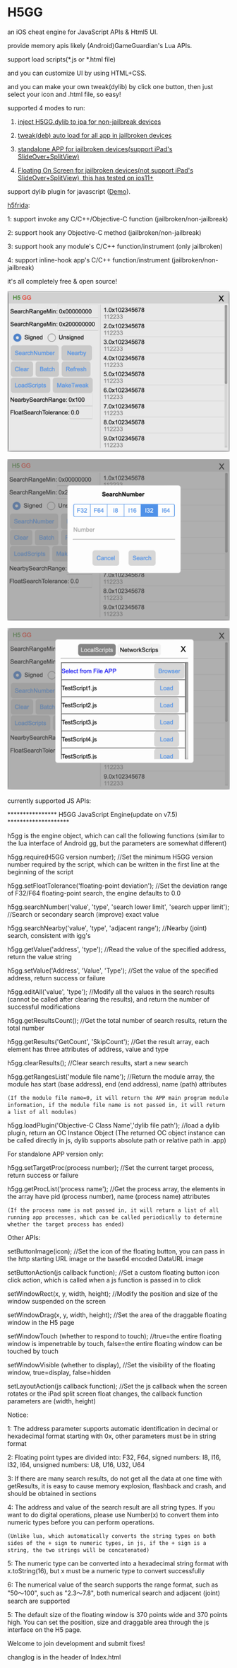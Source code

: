 # H5GG

an iOS cheat engine for JavaScript APIs & Html5 UI.

provide memory apis likely (Android)GameGuardian's Lua APIs.

support load scripts(*.js or *.html file)

and you can customize UI by using HTML+CSS.

and you can make your own tweak(dylib) by click one button, then just select your icon and .html file, so easy!

supported 4 modes to run:

1. [inject H5GG.dylib to ipa for non-jailbreak devices](/packages/)

2. [tweak(deb) auto load for all app in jailbroken devices](/packages/)

3. [standalone APP for jailbroken devices(support iPad's SlideOver+SplitView)](/appstand/packages/)

4. [Floating On Screen for jailbroken devices(not support iPad's SlideOver+SplitView), this has tested on ios11+](/globalview/packages/)

support dylib plugin for javascript ([Demo](/PluginDemo/CustomAlert/)).  

[h5frida](/PluginDemo/h5frida15.1.24):

1: support invoke any C/C++/Objective-C function (jailbroken/non-jailbreak)

2: support hook any Objective-C method (jailbroken/non-jailbreak)

3: support hook any module's C/C++ function/instrument (only jailbroken)

4: support inline-hook app's C/C++ function/instrument  (jailbroken/non-jailbreak)


it's all completely free & open source!
 
![text](/pictures/h5gg1.png)

![text](/pictures/h5gg2.png)

![text](/pictures/h5gg3.png)


currently supported JS APIs:

**************** H5GG JavaScript Engine(update on v7.5) ********************

h5gg is the engine object, which can call the following functions (similar to the lua interface of Android gg, but the parameters are somewhat different)


h5gg.require(H5GG version number); //Set the minimum H5GG version number required by the script, which can be written in the first line at the beginning of the script

h5gg.setFloatTolerance('floating-point deviation'); //Set the deviation range of F32/F64 floating-point search, the engine defaults to 0.0

h5gg.searchNumber('value', 'type', 'search lower limit', 'search upper limit'); //Search or secondary search (improve) exact value

h5gg.searchNearby('value', 'type', 'adjacent range'); //Nearby (joint) search, consistent with igg's

h5gg.getValue('address', 'type'); //Read the value of the specified address, return the value string

h5gg.setValue('Address', 'Value', 'Type'); //Set the value of the specified address, return success or failure

h5gg.editAll('value', 'type'); //Modify all the values in the search results (cannot be called after clearing the results), and return the number of successful modifications

h5gg.getResultsCount(); //Get the total number of search results, return the total number

h5gg.getResults('GetCount', 'SkipCount'); //Get the result array, each element has three attributes of address, value and type

h5gg.clearResults(); //Clear search results, start a new search

h5gg.getRangesList('module file name'); //Return the module array, the module has start (base address), end (end address), name (path) attributes

    (If the module file name=0, it will return the APP main program module information, if the module file name is not passed in, it will return a list of all modules)

h5gg.loadPlugin('Objective-C Class Name','dylib file path'); //load a dylib plugin, return an OC Instance Object
    (The returned OC object instance can be called directly in js, dylib supports absolute path or relative path in .app)

For standalone APP version only:

h5gg.setTargetProc(process number); //Set the current target process, return success or failure

h5gg.getProcList('process name'); //Get the process array, the elements in the array have pid (process number), name (process name) attributes

    (If the process name is not passed in, it will return a list of all running app processes, which can be called periodically to determine whether the target process has ended)


Other APIs:

setButtonImage(icon); //Set the icon of the floating button, you can pass in the http starting URL image or the base64 encoded DataURL image

setButtonAction(js callback function); //Set a custom floating button icon click action, which is called when a js function is passed in to click

setWindowRect(x, y, width, height); //Modify the position and size of the window suspended on the screen

setWindowDrag(x, y, width, height); //Set the area of the draggable floating window in the H5 page

setWindowTouch (whether to respond to touch); //true=the entire floating window is impenetrable by touch, false=the entire floating window can be touched by touch

setWindowVisible (whether to display), //Set the visibility of the floating window, true=display, false=hidden

setLayoutAction(js callback function); //Set the js callback when the screen rotates or the iPad split screen float changes, the callback function parameters are (width, height)
 
Notice:

1: The address parameter supports automatic identification in decimal or hexadecimal format starting with 0x, other parameters must be in string format

2: Floating point types are divided into: F32, F64, signed numbers: I8, I16, I32, I64, unsigned numbers: U8, U16, U32, U64

3: If there are many search results, do not get all the data at one time with getResults, it is easy to cause memory explosion, flashback and crash, and should be obtained in sections

4: The address and value of the search result are all string types. If you want to do digital operations, please use Number(x) to convert them into numeric types before you can perform operations.

    (Unlike lua, which automatically converts the string types on both sides of the + sign to numeric types, in js, if the + sign is a string, the two strings will be concatenated)
    
5: The numeric type can be converted into a hexadecimal string format with x.toString(16), but x must be a numeric type to convert successfully

6: The numerical value of the search supports the range format, such as "50～100", such as "2.3～7.8", both numerical search and adjacent (joint) search are supported

5: The default size of the floating window is 370 points wide and 370 points high. You can set the position, size and draggable area through the js interface on the H5 page.


Welcome to join development and submit fixes! 


changlog is in the header of Index.html



